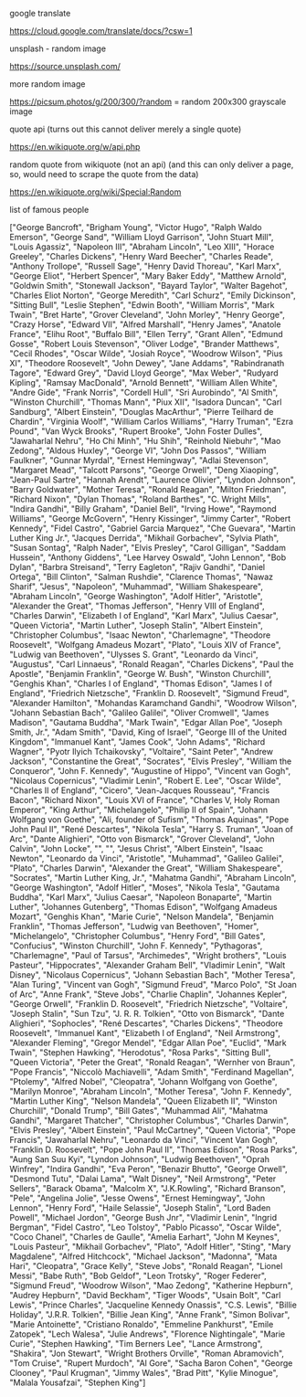 google translate

https://cloud.google.com/translate/docs/?csw=1

unsplash - random image

https://source.unsplash.com/

more random image

https://picsum.photos/g/200/300/?random = random 200x300 grayscale image

quote api (turns out this cannot deliver merely a single quote)

https://en.wikiquote.org/w/api.php

random quote from wikiquote (not an api) (and this can only deliver a page, so, would need to scrape the quote from the data)

https://en.wikiquote.org/wiki/Special:Random


list of famous people

["George Bancroft", "Brigham Young", "Victor Hugo", "Ralph Waldo Emerson", "George Sand", "William Lloyd Garrison", "John Stuart Mill", "Louis Agassiz", "Napoleon III", "Abraham Lincoln", "Leo XIII", "Horace Greeley", "Charles Dickens", "Henry Ward Beecher", "Charles Reade", "Anthony Trollope", "Russell Sage", "Henry David Thoreau", "Karl Marx", "George Eliot", "Herbert Spencer", "Mary Baker Eddy", "Matthew Arnold", "Goldwin Smith", "Stonewall Jackson", "Bayard Taylor", "Walter Bagehot", "Charles Eliot Norton", "George Meredith", "Carl Schurz", "Emily Dickinson", "Sitting Bull", "Leslie Stephen", "Edwin Booth", "William Morris", "Mark Twain", "Bret Harte", "Grover Cleveland", "John Morley", "Henry George", "Crazy Horse", "Edward VII", "Alfred Marshall", "Henry James", "Anatole France", "Elihu Root", "Buffalo Bill", "Ellen Terry", "Grant Allen", "Edmund Gosse", "Robert Louis Stevenson", "Oliver Lodge", "Brander Matthews", "Cecil Rhodes", "Oscar Wilde", "Josiah Royce", "Woodrow Wilson", "Pius XI", "Theodore Roosevelt", "John Dewey", "Jane Addams", "Rabindranath Tagore", "Edward Grey", "David Lloyd George", "Max Weber", "Rudyard Kipling", "Ramsay MacDonald", "Arnold Bennett", "William Allen White", "Andre Gide", "Frank Norris", "Cordell Hull", "Sri Aurobindo", "Al Smith", "Winston Churchill", "Thomas Mann", "Piux XII", "Isadora Duncan", "Carl Sandburg", "Albert Einstein", "Douglas MacArthur", "Pierre Teilhard de Chardin", "Virginia Woolf", "William Carlos Williams", "Harry Truman", "Ezra Pound", "Van Wyck Brooks", "Rupert Brooke", "John Foster Dulles", "Jawaharlal Nehru", "Ho Chi Minh", "Hu Shih", "Reinhold Niebuhr", "Mao Zedong", "Aldous Huxley", "George VI", "John Dos Passos", "William Faulkner", "Gunnar Myrdal", "Ernest Hemingway", "Adlai Stevenson", "Margaret Mead", "Talcott Parsons", "George Orwell", "Deng Xiaoping", "Jean-Paul Sartre", "Hannah Arendt", "Laurence Olivier", "Lyndon Johnson", "Barry Goldwater", "Mother Teresa", "Ronald Reagan", "Milton Friedman", "Richard Nixon", "Dylan Thomas", "Roland Barthes", "C. Wright Mills", "Indira Gandhi", "Billy Graham", "Daniel Bell", "Irving Howe", "Raymond Williams", "George McGovern", "Henry Kissinger", "Jimmy Carter", "Robert Kennedy", "Fidel Castro", "Gabriel Garcia Marquez", "Che Guevara", "Martin Luther King Jr.", "Jacques Derrida", "Mikhail Gorbachev", "Sylvia Plath", "Susan Sontag", "Ralph Nader", "Elvis Presley", "Carol Gilligan", "Saddam Hussein", "Anthony Giddens", "Lee Harvey Oswald", "John Lennon", "Bob Dylan", "Barbra Streisand", "Terry Eagleton", "Rajiv Gandhi", "Daniel Ortega", "Bill Clinton", "Salman Rushdie", "Clarence Thomas", "Nawaz Sharif", "Jesus", "Napoleon", "Muhammad", "William Shakespeare", "Abraham Lincoln", "George Washington", "Adolf Hitler", "Aristotle", "Alexander the Great", "Thomas Jefferson", "Henry VIII of England", "Charles Darwin", "Elizabeth I of England", "Karl Marx", "Julius Caesar", "Queen Victoria", "Martin Luther", "Joseph Stalin", "Albert Einstein", "Christopher Columbus", "Isaac Newton", "Charlemagne", "Theodore Roosevelt", "Wolfgang Amadeus Mozart", "Plato", "Louis XIV of France", "Ludwig van Beethoven", "Ulysses S. Grant", "Leonardo da Vinci", "Augustus", "Carl Linnaeus", "Ronald Reagan", "Charles Dickens", "Paul the Apostle", "Benjamin Franklin", "George W. Bush", "Winston Churchill", "Genghis Khan", "Charles I of England", "Thomas Edison", "James I of England", "Friedrich Nietzsche", "Franklin D. Roosevelt", "Sigmund Freud", "Alexander Hamilton", "Mohandas Karamchand Gandhi", "Woodrow Wilson", "Johann Sebastian Bach", "Galileo Galilei", "Oliver Cromwell", "James Madison", "Gautama Buddha", "Mark Twain", "Edgar Allan Poe", "Joseph Smith, Jr.", "Adam Smith", "David, King of Israel", "George III of the United Kingdom", "Immanuel Kant", "James Cook", "John Adams", "Richard Wagner", "Pyotr Ilyich Tchaikovsky", "Voltaire", "Saint Peter", "Andrew Jackson", "Constantine the Great", "Socrates", "Elvis Presley", "William the Conqueror", "John F. Kennedy", "Augustine of Hippo", "Vincent van Gogh", "Nicolaus Copernicus", "Vladimir Lenin", "Robert E. Lee", "Oscar Wilde", "Charles II of England", "Cicero", "Jean-Jacques Rousseau", "Francis Bacon", "Richard Nixon", "Louis XVI of France", "Charles V, Holy Roman Emperor", "King Arthur", "Michelangelo", "Philip II of Spain", "Johann Wolfgang von Goethe", "Ali, founder of Sufism", "Thomas Aquinas", "Pope John Paul II", "René Descartes", "Nikola Tesla", "Harry S. Truman", "Joan of Arc", "Dante Alighieri", "Otto von Bismarck", "Grover Cleveland", "John Calvin", "John Locke", "", "", "Jesus Christ", "Albert Einstein", "Isaac Newton", "Leonardo da Vinci", "Aristotle", "Muhammad", "Galileo Galilei", "Plato", "Charles Darwin", "Alexander the Great", "William Shakespeare", "Socrates", "Martin Luther King, Jr.", "Mahatma Gandhi", "Abraham Lincoln", "George Washington", "Adolf Hitler", "Moses", "Nikola Tesla", "Gautama Buddha", "Karl Marx", "Julius Caesar", "Napoleon Bonaparte", "Martin Luther", "Johannes Gutenberg", "Thomas Edison", "Wolfgang Amadeus Mozart", "Genghis Khan", "Marie Curie", "Nelson Mandela", "Benjamin Franklin", "Thomas Jefferson", "Ludwig van Beethoven", "Homer", "Michelangelo", "Christopher Columbus", "Henry Ford", "Bill Gates", "Confucius", "Winston Churchill", "John F. Kennedy", "Pythagoras", "Charlemagne", "Paul of Tarsus", "Archimedes", "Wright brothers", "Louis Pasteur", "Hippocrates", "Alexander Graham Bell", "Vladimir Lenin", "Walt Disney", "Nicolaus Copernicus", "Johann Sebastian Bach", "Mother Teresa", "Alan Turing", "Vincent van Gogh", "Sigmund Freud", "Marco Polo", "St Joan of Arc", "Anne Frank", "Steve Jobs", "Charlie Chaplin", "Johannes Kepler", "George Orwell", "Franklin D. Roosevelt", "Friedrich Nietzsche", "Voltaire", "Joseph Stalin", "Sun Tzu", "J. R. R. Tolkien", "Otto von Bismarck", "Dante Alighieri", "Sophocles", "René Descartes", "Charles Dickens", "Theodore Roosevelt", "Immanuel Kant", "Elizabeth I of England", "Neil Armstrong", "Alexander Fleming", "Gregor Mendel", "Edgar Allan Poe", "Euclid", "Mark Twain", "Stephen Hawking", "Herodotus", "Rosa Parks", "Sitting Bull", "Queen Victoria", "Peter the Great", "Ronald Reagan", "Wernher von Braun", "Pope Francis", "Niccolò Machiavelli", "Adam Smith", "Ferdinand Magellan", "Ptolemy", "Alfred Nobel", "Cleopatra", "Johann Wolfgang von Goethe", "Marilyn Monroe", "Abraham Lincoln", "Mother Teresa", "John F. Kennedy", "Martin Luther King", "Nelson Mandela", "Queen Elizabeth II", "Winston Churchill", "Donald Trump", "Bill Gates", "Muhammad Ali", "Mahatma Gandhi", "Margaret Thatcher", "Christopher Columbus", "Charles Darwin", "Elvis Presley", "Albert Einstein", "Paul McCartney", "Queen Victoria", "Pope Francis", "Jawaharlal Nehru", "Leonardo da Vinci", "Vincent Van Gogh", "Franklin D. Roosevelt", "Pope John Paul II", "Thomas Edison", "Rosa Parks", "Aung San Suu Kyi", "Lyndon Johnson", "Ludwig Beethoven", "Oprah Winfrey", "Indira Gandhi", "Eva Peron", "Benazir Bhutto", "George Orwell", "Desmond Tutu", "Dalai Lama", "Walt Disney", "Neil Armstrong", "Peter Sellers", "Barack Obama", "Malcolm X", "J.K.Rowling", "Richard Branson", "Pele", "Angelina Jolie", "Jesse Owens", "Ernest Hemingway", "John Lennon", "Henry Ford", "Haile Selassie", "Joseph Stalin", "Lord Baden Powell", "Michael Jordon", "George Bush Jnr", "Vladimir Lenin", "Ingrid Bergman", "Fidel Castro", "Leo Tolstoy", "Pablo Picasso", "Oscar Wilde", "Coco Chanel", "Charles de Gaulle", "Amelia Earhart", "John M Keynes", "Louis Pasteur", "Mikhail Gorbachev", "Plato", "Adolf Hitler", "Sting", "Mary Magdalene", "Alfred Hitchcock", "Michael Jackson", "Madonna", "Mata Hari", "Cleopatra", "Grace Kelly", "Steve Jobs", "Ronald Reagan", "Lionel Messi", "Babe Ruth", "Bob Geldof", "Leon Trotsky", "Roger Federer", "Sigmund Freud", "Woodrow Wilson", "Mao Zedong", "Katherine Hepburn", "Audrey Hepburn", "David Beckham", "Tiger Woods", "Usain Bolt", "Carl Lewis", "Prince Charles", "Jacqueline Kennedy Onassis", "C.S. Lewis", "Billie Holiday", "J.R.R. Tolkien", "Billie Jean King", "Anne Frank", "Simon Bolivar", "Marie Antoinette", "Cristiano Ronaldo", "Emmeline Pankhurst", "Emile Zatopek", "Lech Walesa", "Julie Andrews", "Florence Nightingale", "Marie Curie", "Stephen Hawking", "Tim Berners Lee", "Lance Armstrong", "Shakira", "Jon Stewart", "Wright Brothers  Orville", "Roman Abramovich", "Tom Cruise", "Rupert Murdoch", "Al Gore", "Sacha Baron Cohen", "George Clooney", "Paul Krugman", "Jimmy Wales", "Brad Pitt", "Kylie Minogue", "Malala Yousafzai", "Stephen King"]

